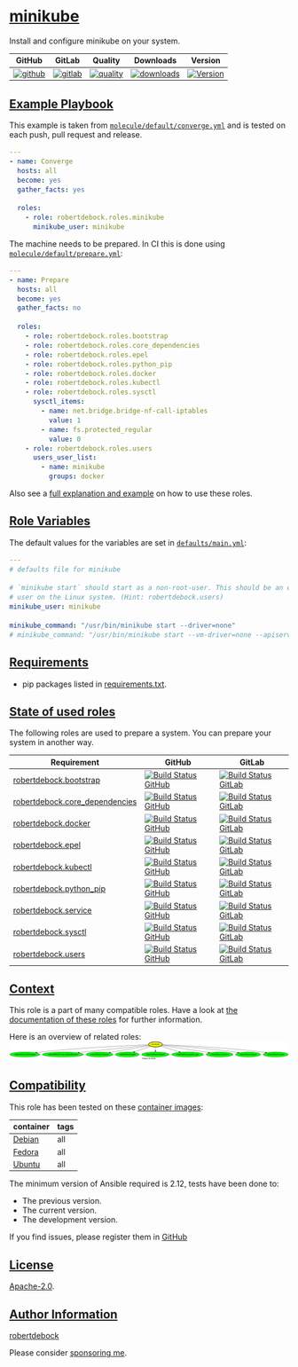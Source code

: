 # [minikube](#minikube)

Install and configure minikube on your system.

|GitHub|GitLab|Quality|Downloads|Version|
|------|------|-------|---------|-------|
|[![github](https://github.com/robertdebock/ansible-role-minikube/workflows/Ansible%20Molecule/badge.svg)](https://github.com/robertdebock/ansible-role-minikube/actions)|[![gitlab](https://gitlab.com/robertdebock-iac/ansible-role-minikube/badges/master/pipeline.svg)](https://gitlab.com/robertdebock-iac/ansible-role-minikube)|[![quality](https://img.shields.io/ansible/quality/42933)](https://galaxy.ansible.com/robertdebock/minikube)|[![downloads](https://img.shields.io/ansible/role/d/42933)](https://galaxy.ansible.com/robertdebock/minikube)|[![Version](https://img.shields.io/github/release/robertdebock/ansible-role-minikube.svg)](https://github.com/robertdebock/ansible-role-minikube/releases/)|

## [Example Playbook](#example-playbook)

This example is taken from [`molecule/default/converge.yml`](https://github.com/robertdebock/ansible-role-minikube/blob/master/molecule/default/converge.yml) and is tested on each push, pull request and release.

```yaml
---
- name: Converge
  hosts: all
  become: yes
  gather_facts: yes

  roles:
    - role: robertdebock.roles.minikube
      minikube_user: minikube
```

The machine needs to be prepared. In CI this is done using [`molecule/default/prepare.yml`](https://github.com/robertdebock/ansible-role-minikube/blob/master/molecule/default/prepare.yml):

```yaml
---
- name: Prepare
  hosts: all
  become: yes
  gather_facts: no

  roles:
    - role: robertdebock.roles.bootstrap
    - role: robertdebock.roles.core_dependencies
    - role: robertdebock.roles.epel
    - role: robertdebock.roles.python_pip
    - role: robertdebock.roles.docker
    - role: robertdebock.roles.kubectl
    - role: robertdebock.roles.sysctl
      sysctl_items:
        - name: net.bridge.bridge-nf-call-iptables
          value: 1
        - name: fs.protected_regular
          value: 0
    - role: robertdebock.roles.users
      users_user_list:
        - name: minikube
          groups: docker
```

Also see a [full explanation and example](https://robertdebock.nl/how-to-use-these-roles.html) on how to use these roles.

## [Role Variables](#role-variables)

The default values for the variables are set in [`defaults/main.yml`](https://github.com/robertdebock/ansible-role-minikube/blob/master/defaults/main.yml):

```yaml
---
# defaults file for minikube

# `minikube start` should start as a non-root-user. This should be an exising
# user on the Linux system. (Hint: robertdebock.users)
minikube_user: minikube

minikube_command: "/usr/bin/minikube start --driver=none"
# minikube_command: "/usr/bin/minikube start --vm-driver=none --apiserver-ips 127.0.0.1 --apiserver-name localhost --extra-config=kubelet.cgroup-driver=systemd"
```

## [Requirements](#requirements)

- pip packages listed in [requirements.txt](https://github.com/robertdebock/ansible-role-minikube/blob/master/requirements.txt).

## [State of used roles](#state-of-used-roles)

The following roles are used to prepare a system. You can prepare your system in another way.

| Requirement | GitHub | GitLab |
|-------------|--------|--------|
|[robertdebock.bootstrap](https://galaxy.ansible.com/robertdebock/bootstrap)|[![Build Status GitHub](https://github.com/robertdebock/ansible-role-bootstrap/workflows/Ansible%20Molecule/badge.svg)](https://github.com/robertdebock/ansible-role-bootstrap/actions)|[![Build Status GitLab](https://gitlab.com/robertdebock-iac/ansible-role-bootstrap/badges/master/pipeline.svg)](https://gitlab.com/robertdebock-iac/ansible-role-bootstrap)|
|[robertdebock.core_dependencies](https://galaxy.ansible.com/robertdebock/core_dependencies)|[![Build Status GitHub](https://github.com/robertdebock/ansible-role-core_dependencies/workflows/Ansible%20Molecule/badge.svg)](https://github.com/robertdebock/ansible-role-core_dependencies/actions)|[![Build Status GitLab](https://gitlab.com/robertdebock-iac/ansible-role-core_dependencies/badges/master/pipeline.svg)](https://gitlab.com/robertdebock-iac/ansible-role-core_dependencies)|
|[robertdebock.docker](https://galaxy.ansible.com/robertdebock/docker)|[![Build Status GitHub](https://github.com/robertdebock/ansible-role-docker/workflows/Ansible%20Molecule/badge.svg)](https://github.com/robertdebock/ansible-role-docker/actions)|[![Build Status GitLab](https://gitlab.com/robertdebock-iac/ansible-role-docker/badges/master/pipeline.svg)](https://gitlab.com/robertdebock-iac/ansible-role-docker)|
|[robertdebock.epel](https://galaxy.ansible.com/robertdebock/epel)|[![Build Status GitHub](https://github.com/robertdebock/ansible-role-epel/workflows/Ansible%20Molecule/badge.svg)](https://github.com/robertdebock/ansible-role-epel/actions)|[![Build Status GitLab](https://gitlab.com/robertdebock-iac/ansible-role-epel/badges/master/pipeline.svg)](https://gitlab.com/robertdebock-iac/ansible-role-epel)|
|[robertdebock.kubectl](https://galaxy.ansible.com/robertdebock/kubectl)|[![Build Status GitHub](https://github.com/robertdebock/ansible-role-kubectl/workflows/Ansible%20Molecule/badge.svg)](https://github.com/robertdebock/ansible-role-kubectl/actions)|[![Build Status GitLab](https://gitlab.com/robertdebock-iac/ansible-role-kubectl/badges/master/pipeline.svg)](https://gitlab.com/robertdebock-iac/ansible-role-kubectl)|
|[robertdebock.python_pip](https://galaxy.ansible.com/robertdebock/python_pip)|[![Build Status GitHub](https://github.com/robertdebock/ansible-role-python_pip/workflows/Ansible%20Molecule/badge.svg)](https://github.com/robertdebock/ansible-role-python_pip/actions)|[![Build Status GitLab](https://gitlab.com/robertdebock-iac/ansible-role-python_pip/badges/master/pipeline.svg)](https://gitlab.com/robertdebock-iac/ansible-role-python_pip)|
|[robertdebock.service](https://galaxy.ansible.com/robertdebock/service)|[![Build Status GitHub](https://github.com/robertdebock/ansible-role-service/workflows/Ansible%20Molecule/badge.svg)](https://github.com/robertdebock/ansible-role-service/actions)|[![Build Status GitLab](https://gitlab.com/robertdebock-iac/ansible-role-service/badges/master/pipeline.svg)](https://gitlab.com/robertdebock-iac/ansible-role-service)|
|[robertdebock.sysctl](https://galaxy.ansible.com/robertdebock/sysctl)|[![Build Status GitHub](https://github.com/robertdebock/ansible-role-sysctl/workflows/Ansible%20Molecule/badge.svg)](https://github.com/robertdebock/ansible-role-sysctl/actions)|[![Build Status GitLab](https://gitlab.com/robertdebock-iac/ansible-role-sysctl/badges/master/pipeline.svg)](https://gitlab.com/robertdebock-iac/ansible-role-sysctl)|
|[robertdebock.users](https://galaxy.ansible.com/robertdebock/users)|[![Build Status GitHub](https://github.com/robertdebock/ansible-role-users/workflows/Ansible%20Molecule/badge.svg)](https://github.com/robertdebock/ansible-role-users/actions)|[![Build Status GitLab](https://gitlab.com/robertdebock-iac/ansible-role-users/badges/master/pipeline.svg)](https://gitlab.com/robertdebock-iac/ansible-role-users)|

## [Context](#context)

This role is a part of many compatible roles. Have a look at [the documentation of these roles](https://robertdebock.nl/) for further information.

Here is an overview of related roles:
![dependencies](https://raw.githubusercontent.com/robertdebock/ansible-role-minikube/png/requirements.png "Dependencies")

## [Compatibility](#compatibility)

This role has been tested on these [container images](https://hub.docker.com/u/robertdebock):

|container|tags|
|---------|----|
|[Debian](https://hub.docker.com/repository/docker/robertdebock/debian/general)|all|
|[Fedora](https://hub.docker.com/repository/docker/robertdebock/fedora/general)|all|
|[Ubuntu](https://hub.docker.com/repository/docker/robertdebock/ubuntu/general)|all|

The minimum version of Ansible required is 2.12, tests have been done to:

- The previous version.
- The current version.
- The development version.

If you find issues, please register them in [GitHub](https://github.com/robertdebock/ansible-role-minikube/issues)

## [License](#license)

[Apache-2.0](https://github.com/robertdebock/ansible-role-minikube/blob/master/LICENSE).

## [Author Information](#author-information)

[robertdebock](https://robertdebock.nl/)

Please consider [sponsoring me](https://github.com/sponsors/robertdebock).
